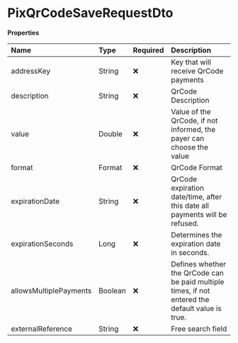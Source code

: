 # PixQrCodeSaveRequestDto

**Properties**

| Name                   | Type    | Required | Description                                                                                      |
| :--------------------- | :------ | :------- | :----------------------------------------------------------------------------------------------- |
| addressKey             | String  | ❌       | Key that will receive QrCode payments                                                            |
| description            | String  | ❌       | QrCode Description                                                                               |
| value                  | Double  | ❌       | Value of the QrCode, if not informed, the payer can choose the value                             |
| format                 | Format  | ❌       | QrCode Format                                                                                    |
| expirationDate         | String  | ❌       | QrCode expiration date/time, after this date all payments will be refused.                       |
| expirationSeconds      | Long    | ❌       | Determines the expiration date in seconds.                                                       |
| allowsMultiplePayments | Boolean | ❌       | Defines whether the QrCode can be paid multiple times, if not entered the default value is true. |
| externalReference      | String  | ❌       | Free search field                                                                                |

<!-- This file was generated by liblab | https://liblab.com/ -->

